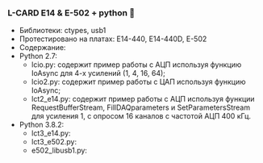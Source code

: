 ### L-CARD E14 & E-502 + python 👋
+ Библиотеки: ctypes, usb1
+ Протестировано на платах: E14-440, E14-440D, E-502
+ Содержание:
+ Python 2.7:
  + lcio.py: содержит пример работы с АЦП используя функцию IoAsync для 4-х усилений (1, 4, 16, 64);
  + lcio2.py: содержит пример работы с ЦАП используя функцию IoAsync;
  + lct2_e14.py: содержит пример работы с АЦП используя функции RequestBufferStream, FillDAQparameters и SetParametersStream для усиления 1, с опросом 16 каналов с частотой АЦП 400 кГц.
+ Python 3.8.2:
  + lct3_e14.py:
  + lct3_e502.py:
  + e502_libusb1.py:
